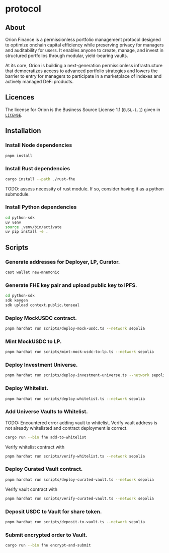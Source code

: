 # protocol

## About

Orion Finance is a permissionless portfolio management protocol designed to optimize onchain capital efficiency while preserving privacy for managers and auditability for users. It enables anyone to create, manage, and invest in structured portfolios through modular, yield-bearing vaults. 

At its core, Orion is building a next-generation permissionless infrastructure that democratizes access to advanced portfolio strategies and lowers the barrier to entry for managers to participate in a marketplace of indexes and actively managed DeFi products.

## Licences

The license for Orion is the Business Source License 1.1 (`BUSL-1.1`) given in [`LICENSE`](./LICENSE).

## Installation

### Install Node dependencies

```bash
pnpm install
```

### Install Rust dependencies

```bash
cargo install --path ./rust-fhe
```

TODO: assess necessity of rust module. If so, consider having it as a python submodule.

### Install Python dependencies

```bash
cd python-sdk
uv venv
source .venv/bin/activate
uv pip install -e .
```

## Scripts

### Generate addresses for Deployer, LP, Curator.

```bash
cast wallet new-mnemonic
```

### Generate FHE key pair and upload public key to IPFS.

```bash
cd python-sdk
sdk keygen
sdk upload context.public.tenseal
```

### Deploy MockUSDC contract.

```bash
pnpm hardhat run scripts/deploy-mock-usdc.ts --network sepolia
```

### Mint MockUSDC to LP.

```bash
pnpm hardhat run scripts/mint-mock-usdc-to-lp.ts --network sepolia
```

### Deploy Investment Universe.

```bash
pnpm hardhat run scripts/deploy-investment-universe.ts --network sepolia
```

### Deploy Whitelist.

```bash
pnpm hardhat run scripts/deploy-whitelist.ts --network sepolia
```

### Add Universe Vaults to Whitelist.

TODO: Encountered error adding vault to whitelist. Verify vault address is not already whitelisted and contract deployment is correct.

```bash
cargo run --bin fhe add-to-whitelist
```

Verify whitelist contract with

```bash
pnpm hardhat run scripts/verify-whitelist.ts --network sepolia
```

### Deploy Curated Vault contract.

```bash
pnpm hardhat run scripts/deploy-curated-vault.ts --network sepolia
```

Verify vault contract with

```bash
pnpm hardhat run scripts/verify-curated-vault.ts --network sepolia
```

### Deposit USDC to Vault for share token.

```bash
pnpm hardhat run scripts/deposit-to-vault.ts --network sepolia
```

### Submit encrypted order to Vault.

```bash
cargo run --bin fhe encrypt-and-submit
```
